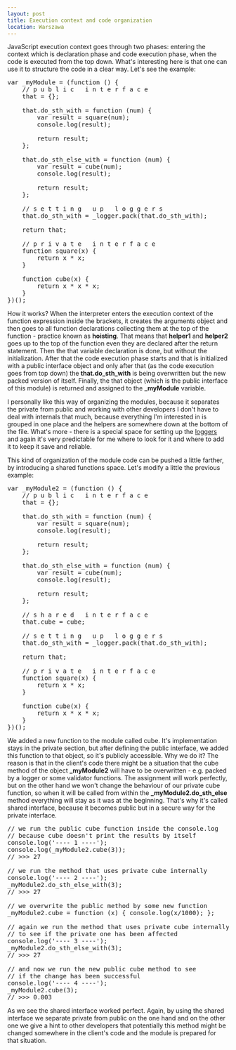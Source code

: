 ```yaml
---
layout: post
title: Execution context and code organization
location: Warszawa
---
```

JavaScript execution context goes through two phases:
entering the context which is declaration phase and
code execution phase, when the code is executed from
the top down. What's interesting here is that one can
use it to structure the code in a clear way. Let's see
the example:

<pre>
<span class="hl kwa">var</span> _myModule = (<span class="hl kwa">function</span> () {
    <span class="hl slc">// p u b l i c   i n t e r f a c e </span>
    that = {};

    that.do_sth_with = <span class="hl kwa">function</span> (num) {
        <span class="hl kwa">var</span> result = square(num);
        console.log(result);

        <span class="hl kwa">return</span> result;
    };

    that.do_sth_else_with = <span class="hl kwa">function</span> (num) {
        <span class="hl kwa">var</span> result = cube(num);
        console.log(result);

        <span class="hl kwa">return</span> result;
    };

    <span class="hl slc">// s e t t i n g   u p   l o g g e r s</span>
    that.do_sth_with = _logger.pack(that.do_sth_with);

    <span class="hl kwa">return</span> that;

    <span class="hl slc">// p r i v a t e   i n t e r f a c e</span>
    <span class="hl kwa">function</span> square(x) {
        <span class="hl kwa">return</span> x * x;
    }

    <span class="hl kwa">function</span> cube(x) {
        <span class="hl kwa">return</span> x * x * x;
    }
})();
</pre>

How it works? When the interpreter enters the execution
context of the function expression inside the brackets,
it creates the arguments object and then goes to all 
function declarations collecting them at the top of 
the function - practice known as __hoisting__. That means
that __helper1__ and __helper2__ goes up to the top of the function
even they are declared after the return statement.
Then the that variable declaration is done, but without
the initialization. After that the code execution phase
starts and that is initialized with a public interface
object and only after that (as the code execution goes
from top down) the __that.do_sth_with__ is being overwritten
but the new packed version of itself. Finally, the 
that object (which is the public interface of this module)
is returned and assigned to the __\_myModule__ variable. 

I personally like this way of organizing the modules, 
because it separates the private from public and working 
with other developers I don't have to deal with internals 
that much, because everything I'm interested in is grouped 
in one place and the helpers are somewhere down at the
bottom of the file. What's more - there is a special
space for setting up the [loggers](http://code.trzewiczek.info/2012/04/25/Simple-logger-in-JavaScript.html "Simple step logger") and again it's very
predictable for me where to look for it and where to 
add it to keep it save and reliable. 

This kind of organization of the module code can be pushed
a little farther, by introducing a shared functions space. 
Let's modify a little the previous example:

<pre>
<span class="hl kwa">var</span> _myModule2 = (<span class="hl kwa">function</span> () {
    <span class="hl slc">// p u b l i c   i n t e r f a c e </span>
    that = {};

    that.do_sth_with = <span class="hl kwa">function</span> (num) {
        <span class="hl kwa">var</span> result = square(num);
        console.log(result);

        <span class="hl kwa">return</span> result;
    };

    that.do_sth_else_with = <span class="hl kwa">function</span> (num) {
        <span class="hl kwa">var</span> result = cube(num);
        console.log(result);

        <span class="hl kwa">return</span> result;
    };

    <span class="hl slc">// s h a r e d   i n t e r f a c e</span>
    that.cube = cube;

    <span class="hl slc">// s e t t i n g   u p   l o g g e r s</span>
    that.do_sth_with = _logger.pack(that.do_sth_with);

    <span class="hl kwa">return</span> that;

    <span class="hl slc">// p r i v a t e   i n t e r f a c e</span>
    <span class="hl kwa">function</span> square(x) {
        <span class="hl kwa">return</span> x * x;
    }

    <span class="hl kwa">function</span> cube(x) {
        <span class="hl kwa">return</span> x * x * x;
    }
})();
</pre>

We added a new function to the module called cube. It's
implementation stays in the private section, but after
defining the public interface, we added this function
to that object, so it's publicly accessible. Why we do it?
The reason is that in the client's code there might be 
a situation that the cube method of the object __\_myModule2__
will have to be overwritten - e.g. packed by a logger or 
some validator functions. The assignment will work perfectly,
but on the other hand we won't change the behaviour of our
private cube function, so when it will be called from within
the __\_myModule2.do_sth_else__ method everything will stay
as it was at the beginning. That's why it's called shared
interface, because it becomes public but in a secure way
for the private interface.

<pre>
<span class="hl slc">// we run the public cube function inside the console.log</span>
<span class="hl slc">// because cube doesn't print the results by itself</span>
console.log('---- 1 ----');
console.log(_myModule2.cube(<span class="hl num">3</span>));
<span class="hl slc">// >>> 27</span>

<span class="hl slc">// we run the method that uses private cube internally</span>
console.log('---- 2 ----');
_myModule2.do_sth_else_with(<span class="hl num">3</span>);
<span class="hl slc">// >>> 27</span>

<span class="hl slc">// we overwrite the public method by some new function</span>
_myModule2.cube = <span class="hl kwa">function</span> (x) { console.log(x/<span class="hl num">1000</span>); };

<span class="hl slc">// again we run the method that uses private cube internally</span>
<span class="hl slc">// to see if the private one has been affected</span>
console.log('---- 3 ----');
_myModule2.do_sth_else_with(<span class="hl num">3</span>);
<span class="hl slc">// >>> 27</span>

<span class="hl slc">// and now we run the new public cube method to see</span>
<span class="hl slc">// if the change has been successful </span>
console.log('---- 4 ----');
_myModule2.cube(<span class="hl num">3</span>);
<span class="hl slc">// >>> 0.003</span>
</pre>

As we see the shared interface worked perfect. Again, by
using the shared interface we separate private from 
public on the one hand and on the other one we give a
hint to other developers that potentially this method
might be changed somewhere in the client's code and the 
module is prepared for that situation. 
